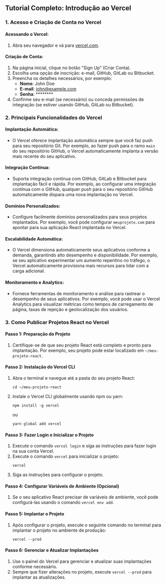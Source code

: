 ## Tutorial Completo: Introdução ao Vercel

### 1. Acesso e Criação de Conta no Vercel

#### Acessando o Vercel:
1. Abra seu navegador e vá para [vercel.com](https://vercel.com).

#### Criação de Conta:
1. Na página inicial, clique no botão "Sign Up" (Criar Conta).
2. Escolha uma opção de inscrição: e-mail, GitHub, GitLab ou Bitbucket.
3. Preencha os detalhes necessários, por exemplo:
   - **Nome**: John Doe
   - **E-mail**: john@example.com
   - **Senha**: ********
4. Confirme seu e-mail (se necessário) ou conceda permissões de integração (se estiver usando GitHub, GitLab ou Bitbucket).

### 2. Principais Funcionalidades do Vercel

#### Implantação Automática:
- O Vercel oferece implantação automática sempre que você faz push para seu repositório Git. Por exemplo, ao fazer push para o ramo `main` do seu repositório GitHub, o Vercel automaticamente implanta a versão mais recente do seu aplicativo.

#### Integração Contínua:
- Suporta integração contínua com GitHub, GitLab e Bitbucket para implantação fácil e rápida. Por exemplo, ao configurar uma integração contínua com o GitHub, qualquer push para o seu repositório GitHub automaticamente dispara uma nova implantação no Vercel.

#### Domínios Personalizados:
- Configure facilmente domínios personalizados para seus projetos implantados. Por exemplo, você pode configurar `meuprojeto.com` para apontar para sua aplicação React implantada no Vercel.

#### Escalabilidade Automática:
- O Vercel dimensiona automaticamente seus aplicativos conforme a demanda, garantindo alto desempenho e disponibilidade. Por exemplo, se seu aplicativo experimentar um aumento repentino no tráfego, o Vercel automaticamente provisiona mais recursos para lidar com a carga adicional.

#### Monitoramento e Analytics:
- Fornece ferramentas de monitoramento e análise para rastrear o desempenho de seus aplicativos. Por exemplo, você pode usar o Vercel Analytics para visualizar métricas como tempos de carregamento de página, taxas de rejeição e geolocalização dos usuários.

### 3. Como Publicar Projetos React no Vercel

#### Passo 1: Preparação do Projeto
1. Certifique-se de que seu projeto React está completo e pronto para implantação. Por exemplo, seu projeto pode estar localizado em `~/meu-projeto-react`.

#### Passo 2: Instalação do Vercel CLI
1. Abra o terminal e navegue até a pasta do seu projeto React:
   ```
   cd ~/meu-projeto-react
   ```
2. Instale o Vercel CLI globalmente usando npm ou yarn:
   ```
   npm install -g vercel
   ```
   ou
   ```
   yarn global add vercel
   ```

#### Passo 3: Fazer Login e Inicializar o Projeto
1. Execute o comando `vercel login` e siga as instruções para fazer login na sua conta Vercel.
2. Execute o comando `vercel` para inicializar o projeto:
   ```
   vercel
   ```
3. Siga as instruções para configurar o projeto.

#### Passo 4: Configurar Variáveis de Ambiente (Opcional)
1. Se o seu aplicativo React precisar de variáveis de ambiente, você pode configurá-las usando o comando `vercel env add`.

#### Passo 5: Implantar o Projeto
1. Após configurar o projeto, execute o seguinte comando no terminal para implantar o projeto no ambiente de produção:
   ```
   vercel --prod
   ```

#### Passo 6: Gerenciar e Atualizar Implantações
1. Use o painel do Vercel para gerenciar e atualizar suas implantações conforme necessário.
2. Sempre que fizer alterações no projeto, execute `vercel --prod` para implantar as atualizações.

